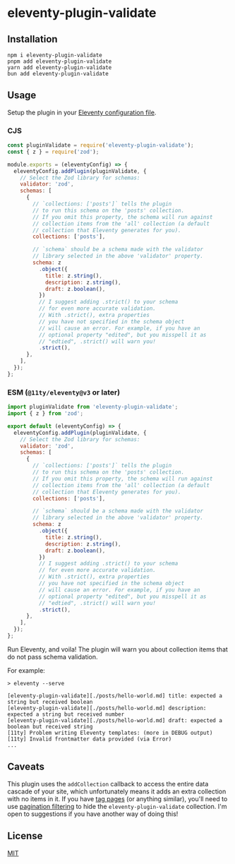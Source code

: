 # eleventy-plugin-validate

## Installation

```
npm i eleventy-plugin-validate
pnpm add eleventy-plugin-validate
yarn add eleventy-plugin-validate
bun add eleventy-plugin-validate
```

## Usage

Setup the plugin in your [Eleventy configuration file](https://www.11ty.dev/docs/config/#default-filenames).

### CJS

```js
const pluginValidate = require('eleventy-plugin-validate');
const { z } = require('zod');

module.exports = (eleventyConfig) => {
  eleventyConfig.addPlugin(pluginValidate, {
    // Select the Zod library for schemas:
    validator: 'zod',
    schemas: [
      {
        // `collections: ['posts']` tells the plugin
        // to run this schema on the 'posts' collection.
        // If you omit this property, the schema will run against
        // collection items from the 'all' collection (a default
        // collection that Eleventy generates for you).
        collections: ['posts'],

        // `schema` should be a schema made with the validator
        // library selected in the above 'validator' property.
        schema: z
          .object({
            title: z.string(),
            description: z.string(),
            draft: z.boolean(),
          })
          // I suggest adding .strict() to your schema
          // for even more accurate validation.
          // With .strict(), extra properties
          // you have not specified in the schema object
          // will cause an error. For example, if you have an
          // optional property "edited", but you misspell it as
          // "edtied", .strict() will warn you!
          .strict(),
      },
    ],
  });
};
```

### ESM (`@11ty/eleventy@v3` or later)

```js
import pluginValidate from 'eleventy-plugin-validate';
import { z } from 'zod';

export default (eleventyConfig) => {
  eleventyConfig.addPlugin(pluginValidate, {
    // Select the Zod library for schemas:
    validator: 'zod',
    schemas: [
      {
        // `collections: ['posts']` tells the plugin
        // to run this schema on the 'posts' collection.
        // If you omit this property, the schema will run against
        // collection items from the 'all' collection (a default
        // collection that Eleventy generates for you).
        collections: ['posts'],

        // `schema` should be a schema made with the validator
        // library selected in the above 'validator' property.
        schema: z
          .object({
            title: z.string(),
            description: z.string(),
            draft: z.boolean(),
          })
          // I suggest adding .strict() to your schema
          // for even more accurate validation.
          // With .strict(), extra properties
          // you have not specified in the schema object
          // will cause an error. For example, if you have an
          // optional property "edited", but you misspell it as
          // "edtied", .strict() will warn you!
          .strict(),
      },
    ],
  });
};
```

</details>

Run Eleventy, and voila! The plugin will warn you about collection items that do not pass schema validation.

For example:

```
> eleventy --serve

[eleventy-plugin-validate][./posts/hello-world.md] title: expected a string but received boolean
[eleventy-plugin-validate][./posts/hello-world.md] description: expected a string but received number
[eleventy-plugin-validate][./posts/hello-world.md] draft: expected a boolean but received string
[11ty] Problem writing Eleventy templates: (more in DEBUG output)
[11ty] Invalid frontmatter data provided (via Error)
...
```

## Caveats

This plugin uses the `addCollection` callback to access the entire data cascade of your site, which unfortunately means it adds an extra collection with no items in it. If you have [tag pages](https://www.11ty.dev/docs/quicktips/tag-pages/) (or anything similar), you'll need to use [pagination filtering](https://www.11ty.dev/docs/pagination/#filtering-values) to hide the `eleventy-plugin-validate` collection. I'm open to suggestions if you have another way of doing this!

## License

[MIT](LICENSE)
